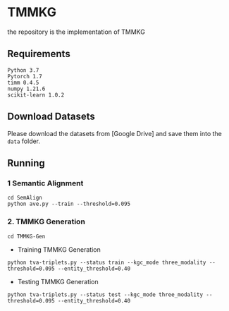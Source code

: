 # TMMKG
the repository is the implementation of TMMKG
## Requirements
```
Python 3.7
Pytorch 1.7
timm 0.4.5
numpy 1.21.6
scikit-learn 1.0.2
```
## Download Datasets
Please download the datasets from [Google Drive] and save them into the `data` folder.
## Running
### 1 Semantic Alignment
```
cd SemAlign
python ave.py --train --threshold=0.095
```
### 2. TMMKG Generation
```
cd TMMKG-Gen
```
* Training TMMKG Generation
```
python tva-triplets.py --status train --kgc_mode three_modality --threshold=0.095 --entity_threshold=0.40
```
* Testing TMMKG Generation
```
python tva-triplets.py --status test --kgc_mode three_modality --threshold=0.095 --entity_threshold=0.40
```
